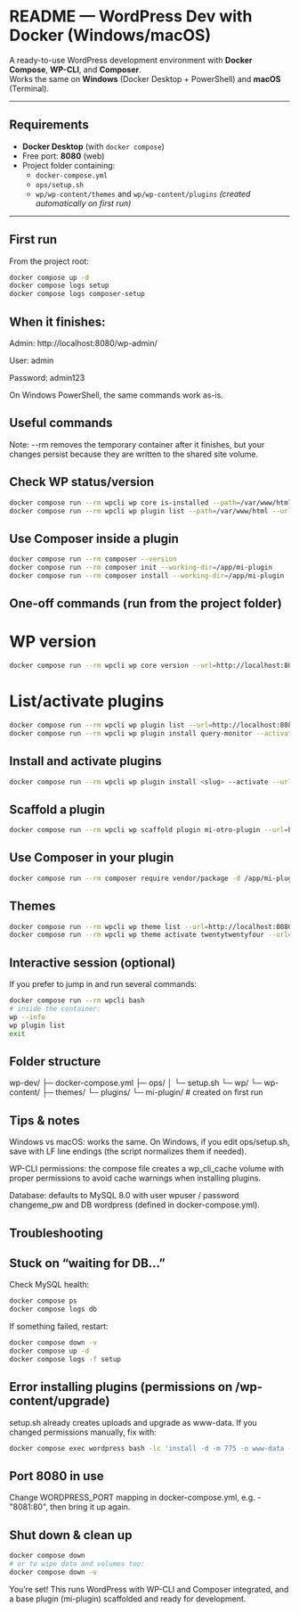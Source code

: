 # README — WordPress Dev with Docker (Windows/macOS)

A ready-to-use WordPress development environment with **Docker Compose**, **WP-CLI**, and **Composer**.  
Works the same on **Windows** (Docker Desktop + PowerShell) and **macOS** (Terminal).

---

## Requirements

- **Docker Desktop** (with `docker compose`)
- Free port: **8080** (web)
- Project folder containing:
  - `docker-compose.yml`
  - `ops/setup.sh`
  - `wp/wp-content/themes` and `wp/wp-content/plugins` *(created automatically on first run)*

---

## First run

From the project root:

```bash
docker compose up -d
docker compose logs setup
docker compose logs composer-setup
```

## When it finishes:

Admin: http://localhost:8080/wp-admin/

User: admin

Password: admin123

On Windows PowerShell, the same commands work as-is.


## Useful commands
Note: --rm removes the temporary container after it finishes, but your changes persist because they are written to the shared site volume.


## Check WP status/version

```bash
docker compose run --rm wpcli wp core is-installed --path=/var/www/html --url=http://localhost:8080
docker compose run --rm wpcli wp plugin list --path=/var/www/html --url=http://localhost:8080
```

## Use Composer inside a plugin

```bash
docker compose run --rm composer --version
docker compose run --rm composer init --working-dir=/app/mi-plugin
docker compose run --rm composer install --working-dir=/app/mi-plugin
```

## One-off commands (run from the project folder)

# WP version
```bash
docker compose run --rm wpcli wp core version --url=http://localhost:8080
```

# List/activate plugins

```bash
docker compose run --rm wpcli wp plugin list --url=http://localhost:8080
docker compose run --rm wpcli wp plugin install query-monitor --activate --url=http://localhost:8080
```

## Install and activate plugins
```bash
docker compose run --rm wpcli wp plugin install <slug> --activate --url=http://localhost:8080
```

## Scaffold a plugin
```bash
docker compose run --rm wpcli wp scaffold plugin mi-otro-plugin --url=http://localhost:8080
```

## Use Composer in your plugin
```bash
docker compose run --rm composer require vendor/package -d /app/mi-plugin
```

## Themes
```bash
docker compose run --rm wpcli wp theme list --url=http://localhost:8080
docker compose run --rm wpcli wp theme activate twentytwentyfour --url=http://localhost:8080
```
## Interactive session (optional)
If you prefer to jump in and run several commands:

```bash
docker compose run --rm wpcli bash
# inside the container:
wp --info
wp plugin list
exit
```
## Folder structure

wp-dev/
├─ docker-compose.yml
├─ ops/
│  └─ setup.sh
└─ wp/
   └─ wp-content/
      ├─ themes/
      └─ plugins/
         └─ mi-plugin/   # created on first run


## Tips & notes
Windows vs macOS: works the same. On Windows, if you edit ops/setup.sh, save with LF line endings (the script normalizes them if needed).

WP-CLI permissions: the compose file creates a wp_cli_cache volume with proper permissions to avoid cache warnings when installing plugins.

Database: defaults to MySQL 8.0 with user wpuser / password changeme_pw and DB wordpress (defined in docker-compose.yml).

## Troubleshooting
## Stuck on “waiting for DB…”

Check MySQL health:

```bash
docker compose ps
docker compose logs db
```
If something failed, restart:
```bash
docker compose down -v
docker compose up -d
docker compose logs -f setup
```
## Error installing plugins (permissions on /wp-content/upgrade)

setup.sh already creates uploads and upgrade as www-data. If you changed permissions manually, fix with:
```bash
docker compose exec wordpress bash -lc 'install -d -m 775 -o www-data -g www-data /var/www/html/wp-content/{uploads,upgrade} && chown -R www-data:www-data /var/www/html/wp-content'
```

## Port 8080 in use

Change WORDPRESS_PORT mapping in docker-compose.yml, e.g. - "8081:80", then bring it up again.

## Shut down & clean up
```bash
docker compose down
# or to wipe data and volumes too:
docker compose down -v
```

You’re set! This runs WordPress with WP-CLI and Composer integrated, and a base plugin (mi-plugin) scaffolded and ready for development.

